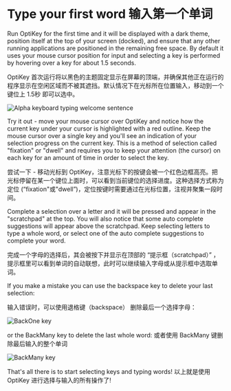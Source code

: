 Type your first word
输入第一个单词
======

Run OptiKey for the first time and it will be displayed with a dark theme, position itself at the top of your screen (docked), and ensure that any other running applications are positioned in the remaining free space. By default it uses your mouse cursor position for input and selecting a key is performed by hovering over a key for about 1.5 seconds.

OptiKey 首次运行将以黑色的主题固定显示在屏幕的顶端，并确保其他正在运行的程序显示在空闲区域而不被其遮挡。默认情况下在光标所在位置输入，移动到一个键位上 1.5秒 即可以选中。

![Alpha keyboard typing welcome sentence](https://github.com/JuliusSweetland/OptiKey/blob/gh-pages/images/Keyboard_Alpha_Typing_Welcome_Sentence.png)


Try it out - move your mouse cursor over OptiKey and notice how the current key under your cursor is highlighted with a red outline. Keep the mouse cursor over a single key and you'll see an indication of your selection progress on the current key. This is a method of selection called "fixation" or "dwell" and requires you to keep your attention (the cursor) on each key for an amount of time in order to select the key.

尝试一下 - 移动光标到 OptiKey，注意光标下的按键会被一个红色边框高亮。把光标停留在某一个键位上面时，可以看到当前键位的选择进度。这种选择方式称为定位 (“fixation"或"dwell”)，定位按键时需要通过在光标位置，注视并聚集一段时间。

Complete a selection over a letter and it will be pressed and appear in the "scratchpad" at the top. You will also notice that some auto complete suggestions will appear above the scratchpad. Keep selecting letters to type a whole word, or select one of the auto complete suggestions to complete your word.

完成一个字母的选择后，其会被按下并显示在顶部的 “提示框（scratchpad）” ，提示框里可以看到单词的自动联想，此时可以继续输入字母或从提示框中选取单词。

If you make a mistake you can use the backspace key to delete your last selection:

输入错误时，可以使用退格键（backspace） 删除最后一个选择字母：

![BackOne key](https://github.com/JuliusSweetland/OptiKey/blob/gh-pages/images/Key_BackOne_Up.png)

or the BackMany key to delete the last whole word:
或者使用 BackMany 键删除最后输入的整个单词

![BackMany key](https://github.com/JuliusSweetland/OptiKey/blob/gh-pages/images/Key_BackMany_Up.png)

That's all there is to start selecting keys and typing words!
以上就是使用 OptiKey 进行选择与输入的所有操作了!

